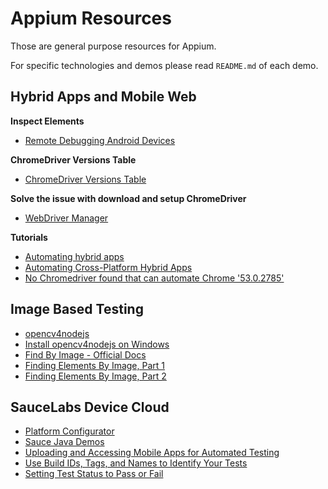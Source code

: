 # Appium Resources

Those are general purpose resources for Appium.

For specific technologies and demos please read `README.md` of each demo.

## Hybrid Apps and Mobile Web

**Inspect Elements**

- [Remote Debugging Android Devices](https://developers.google.com/web/tools/chrome-devtools/remote-debugging/?utm_source=dcc&utm_medium=redirect&utm_campaign=2016q3)

**ChromeDriver Versions Table**

- [ChromeDriver Versions Table](http://appium.io/docs/en/writing-running-appium/web/chromedriver/)

**Solve the issue with download and setup ChromeDriver**

- [WebDriver Manager](https://github.com/bonigarcia/webdrivermanager)

**Tutorials**

- [Automating hybrid apps](http://appium.io/docs/en/writing-running-appium/web/hybrid/)
- [Automating Cross-Platform Hybrid Apps](https://appiumpro.com/editions/17)
- [No Chromedriver found that can automate Chrome '53.0.2785'](https://stackoverflow.com/questions/52023111/no-chromedriver-found-that-can-automate-chrome-53-0-2785)

## Image Based Testing

- [opencv4nodejs](https://www.npmjs.com/package/opencv4nodejs#how-to-install)
- [Install opencv4nodejs on Windows](docs/opencv4nodejs.md)
- [Find By Image - Official Docs](http://appium.io/docs/en/advanced-concepts/image-elements/)
- [Finding Elements By Image, Part 1](https://appiumpro.com/editions/32)
- [Finding Elements By Image, Part 2](https://appiumpro.com/editions/33)

## SauceLabs Device Cloud

- [Platform Configurator](https://wiki.saucelabs.com/display/DOCS/Platform+Configurator#/)
- [Sauce Java Demos](https://github.com/saucelabs-training/demo-java/blob/master/on-boarding-modules/testng/src/test/java/Module3TestNGTest.java)
- [Uploading and Accessing Mobile Apps for Automated Testing](https://wiki.saucelabs.com/display/DOCS/Uploading+and+Accessing+Mobile+Apps+for+Automated+Testing+on+Virtual+Devices)
- [Use Build IDs, Tags, and Names to Identify Your Tests](https://wiki.saucelabs.com/display/DOCS/Best+Practice%3A+Use+Build+IDs%2C+Tags%2C+and+Names+to+Identify+Your+Tests)
- [Setting Test Status to Pass or Fail](https://wiki.saucelabs.com/display/DOCS/Setting+Test+Status+to+Pass+or+Fail)
